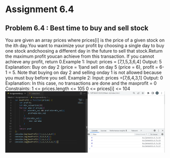# Assignment 6.4
## Problem 6.4 : Best time to buy and sell stock
You are given an array prices where prices[i] is the price of a given stock on the ith day.You want to maximize your profit by choosing a single day to buy one stock andchoosing a different day in the future to sell that stock.Return the maximum profit youcan achieve from this transaction. If you cannot achieve any profit, return 0.Example 1: Input: prices = [7,1,5,3,6,4] Output: 5 Explanation: Buy on day 2 (price = 1)and sell on day 5 (price = 6), profit = 6-1 = 5. Note that buying on day 2 and selling onday 1 is not allowed because you must buy before you sell. Example 2: Input: prices =[7,6,4,3,1] Output: 0 Explanation: In this case, no transactions are done and the maxprofit = 0 Constraints: 1 <= prices.length <= 105 0 <= prices[i] <= 104
![img](./Screenshot.PNG)